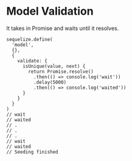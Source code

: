 # Model Validation
It takes in Promise and waits until it resolves.

```
sequelize.define(
  'model',
  {},
  {
    validate: {
      isUnique(value, next) {
        return Promise.resolve()
          .then(() => console.log('wait'))
          .delay(5000)
          .then(() => console.log('waited'))
      }
    }
  }
)
// wait
// waited
// .
// .
// .
// wait
// waited
// Seeding finished
```
